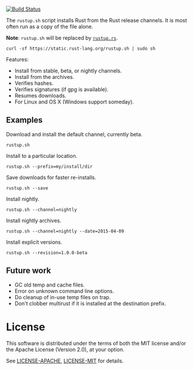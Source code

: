 [![Build Status](https://travis-ci.org/rust-lang/rustup.svg?branch=master)](https://travis-ci.org/rust-lang/rustup)

The `rustup.sh` script installs Rust from the Rust release channels. It is most often run as a copy of the file alone.

**Note**: `rustup.sh` will be replaced by [`rustup.rs`](https://github.com/rust-lang-nursery/rustup.rs).

```
curl -sf https://static.rust-lang.org/rustup.sh | sudo sh
```

Features:

* Install from stable, beta, or nightly channels.
* Install from the archives.
* Verifies hashes.
* Verifies signatures (if gpg is available).
* Resumes downloads.
* For Linux and OS X (Windows support someday).

## Examples

Download and install the default channel, currently beta.

```
rustup.sh
```

Install to a particular location.

```
rustup.sh --prefix=my/install/dir
```

Save downloads for faster re-installs.

```
rustup.sh --save
```

Install nightly.

```
rustup.sh --channel=nightly
```

Install nightly archives.

```
rustup.sh --channel=nightly --date=2015-04-09
```

Install explicit versions.

```
rustup.sh --revision=1.0.0-beta
```

## Future work

* GC old temp and cache files.
* Error on unknown command line options.
* Do cleanup of in-use temp files on trap.
* Don't clobber multirust if it is installed at the destination prefix.

# License

This software is distributed under the terms of both the MIT license
and/or the Apache License (Version 2.0), at your option.

See [LICENSE-APACHE](LICENSE-APACHE), [LICENSE-MIT](LICENSE-MIT) for details.
